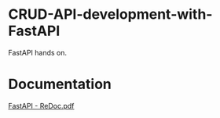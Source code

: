 # CRUD-API-development-with-FastAPI
FastAPI hands on.


# Documentation

[FastAPI - ReDoc.pdf](https://github.com/DevHassanMehdi/CRUD-API-development-with-FastAPI/files/11091349/FastAPI.-.ReDoc.pdf)
